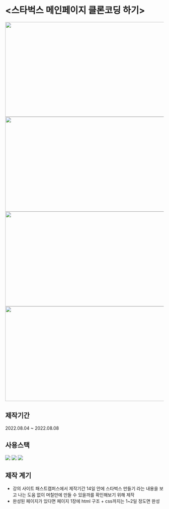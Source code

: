 # <스타벅스 메인페이지 클론코딩 하기>
<img src="https://user-images.githubusercontent.com/73649967/183337821-49162d49-5de5-4a10-9cd5-2da7619ab836.png" width="600" height="300">
<img src="https://user-images.githubusercontent.com/73649967/183338069-57a8dbf5-d5fa-4400-9394-4c449d577545.png" width="600" height="300">
<img src="https://user-images.githubusercontent.com/73649967/183337965-755d24f4-0172-45d3-90df-473a105b8c2d.png" width="600" height="300">
<img src="https://user-images.githubusercontent.com/73649967/183338147-21d07ad3-4913-4501-a4c9-cc24c016808b.png" width="600" height="300">

## 제작기간
2022.08.04 ~ 2022.08.08

## 사용스택
<img src="https://img.shields.io/badge/React-61DAFB?style=flat-square&logo=React&logoColor=white"/> <img src="https://img.shields.io/badge/styled-components-DB7093?style=flat-square&logo=styled-components&logoColor=white"/>
<img src="https://img.shields.io/badge/GitHub-181717?style=flat-square&logo=GitHub&logoColor=white"/>
## 제작 계기
* 강의 사이트 패스트캠퍼스에서 제작기간 14일 안에 스타벅스 만들기 라는 내용을 보고 나는 도움 없이 며칠만에 만들 수 있을까를 확인해보기 위해 제작
* 완성된 페이지가 있다면 페이지 1장에 html 구조 + css까지는 1~2일 정도면 완성
